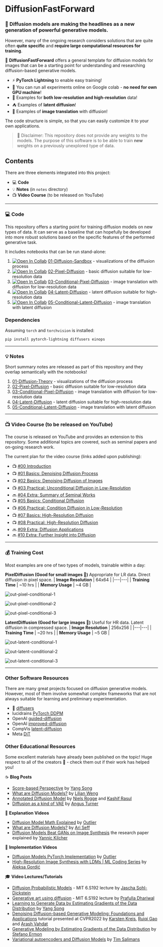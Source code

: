 # DiffusionFastForward

### :rocket: Diffusion models are making the headlines as a new generation of powerful generative models.

However, many of the ongoing research considers solutions that are quite often **quite specific** and **require large computational resources for training**.

:beginner: **DiffusionFastForward** offers a general template for diffusion models for images that can be a starting point for understanding and researching diffusion-based generative models.
* :zap: **PyTorch Lightning** to enable easy training!
* :money_with_wings: You can run all experiments online on Google colab - **no need for own GPU machine**!
* :mag_right: Examples for **both low-resolution and high-resolution** data!
* :tent: Examples of **latent diffusion**!
* :art: Examples of **image translation** with diffusion!

The code structure is simple, so that you can easily customize it to your own applications.

> :construction: Disclaimer: This repository does not provide any weights to the models. The purpose of this software is to be able to train **new** weights on a previously unexplored type of data.

## Contents

There are three elements integrated into this project:
* :computer: **Code**
* :bulb: **Notes** (in `notes` directory)
* :tv: **Video Course** (to be released on YouTube)

---
### :computer: Code
This repository offers a starting point for training diffusion models on new types of data. It can serve as a baseline that can hopefully be developed into more robust solutions based on the specific features of the performed generative task.

It includes notebooks that can be run stand-alone:
1. [![Open In Collab](https://colab.research.google.com/assets/colab-badge.svg)](https://colab.research.google.com/github/mikonvergence/DiffusionFastForward/blob/master/01-Diffusion-Sandbox-colab.ipynb) [01-Diffusion-Sandbox](https://github.com/mikonvergence/DiffusionFastForward/blob/master/01-Diffusion-Sandbox.ipynb)  - visualizations of the diffusion process 
2. [![Open In Collab](https://colab.research.google.com/assets/colab-badge.svg)](https://colab.research.google.com/github/mikonvergence/DiffusionFastForward/blob/master/02-Pixel-Diffusion-colab.ipynb) [02-Pixel-Diffusion](https://github.com/mikonvergence/DiffusionFastForward/blob/master/02-Pixel-Diffusion.ipynb) - basic diffusion suitable for low-resolution data
3. [![Open In Collab](https://colab.research.google.com/assets/colab-badge.svg)](https://colab.research.google.com/github/mikonvergence/DiffusionFastForward/blob/master/03-Conditional-Pixel-Diffusion-colab.ipynb) [03-Conditional-Pixel-Diffusion](https://github.com/mikonvergence/DiffusionFastForward/blob/master/03-Conditional-Pixel-Diffusion.ipynb) - image translation with diffusion for low-resolution data
4. [![Open In Collab](https://colab.research.google.com/assets/colab-badge.svg)](https://colab.research.google.com/github/mikonvergence/DiffusionFastForward/blob/master/04-Latent-Diffusion-colab.ipynb) [04-Latent-Diffusion](https://github.com/mikonvergence/DiffusionFastForward/blob/master/04-Latent-Diffusion.ipynb) - latent diffusion suitable for high-resolution data
5. [![Open In Collab](https://colab.research.google.com/assets/colab-badge.svg)](https://colab.research.google.com/github/mikonvergence/DiffusionFastForward/blob/master/05-Conditional-Latent-Diffusion-colab.ipynb) [05-Conditional-Latent-Diffusion](https://github.com/mikonvergence/DiffusionFastForward/blob/master/05-Conditional-Latent-Diffusion.ipynb) - image translation with latent diffusion

### Dependencies
Assuming `torch` and `torchvision` is installed:
```bash
pip install pytorch-lightning diffusers einops
```

---
### :bulb: **Notes**
Short summary notes are released as part of this repository and they overlap semantically with the notebooks!
1. [01-Diffusion-Theory](https://github.com/mikonvergence/DiffusionFastForward/blob/master/notes/01-Diffusion-Theory.md) - visualizations of the diffusion process
2. [02-Pixel-Diffusion](https://github.com/mikonvergence/DiffusionFastForward/blob/master/notes/02-Pixel-Diffusion.md) - basic diffusion suitable for low-resolution data
3. [03-Conditional-Pixel-Diffusion](https://github.com/mikonvergence/DiffusionFastForward/blob/master/notes/03-Conditional-Pixel-Diffusion.md) - image translation with diffusion for low-resolution data
4. [04-Latent-Diffusion](https://github.com/mikonvergence/DiffusionFastForward/blob/master/notes/04-Latent-Diffusion.md) - latent diffusion suitable for high-resolution data
5. [05-Conditional-Latent-Diffusion](https://github.com/mikonvergence/DiffusionFastForward/blob/master/notes/05-Conditional-Latent-Diffusion.md) - image translation with latent diffusion

---
### :tv: **Video Course** (to be released on YouTube)
The course is released on YouTube and provides an extension to this repository. Some additional topics are covered, such as seminal papers and on-going research work.

The current plan for the video course (links added upon publishing):
* :tv: [#00 Introduction](https://youtu.be/sXBPyKycOX8?list=PL5RHjmn-MVHDMcqx-SI53mB7sFOqPK6gN)
* :tv: [#01 Basics: Denoising Diffusion Process](https://youtu.be/7d73Y30viC8?list=PL5RHjmn-MVHDMcqx-SI53mB7sFOqPK6gN)
* :tv: [#02 Basics: Denoising Diffusion of Images](https://youtu.be/Whykds7oWQI?list=PL5RHjmn-MVHDMcqx-SI53mB7sFOqPK6gN)
* :tv: [#03 Practical: Unconditional Diffusion in Low-Resolution](https://youtu.be/eVYrHiwqBbE?list=PL5RHjmn-MVHDMcqx-SI53mB7sFOqPK6gN)
* :soon: [#04 Extra: Summary of Seminal Works](/)
* :tv: [#05 Basics: Conditional Diffusion](https://youtu.be/KuKeM_NbdSM?list=PL5RHjmn-MVHDMcqx-SI53mB7sFOqPK6gN)
* :tv: [#06 Practical: Condition Diffusion in Low-Resolution](https://youtu.be/C-HjC-Kh4M0?list=PL5RHjmn-MVHDMcqx-SI53mB7sFOqPK6gN)
* :tv: [#07 Basics: High-Resolution Diffusion](https://youtu.be/QaasB5PYMYs?list=PL5RHjmn-MVHDMcqx-SI53mB7sFOqPK6gN)
* :tv: [#08 Practical: High-Resolution Diffusion](https://youtu.be/SPOIBtYEIxw?list=PL5RHjmn-MVHDMcqx-SI53mB7sFOqPK6gN)
* :soon: [#09 Extra: Diffusion Applications](/)
* :soon: [#10 Extra: Further Insight into Diffusion](/)

---

### :moneybag: Training Cost

Most examples are one of two types of models, trainable within a day:

**PixelDiffusion (Good for small images :baby:)**
Appropriate for LR data. Direct diffusion in pixel space.
| **Image Resolution** | 64x64 |
|---|---|
| **Training Time** | ~10 hrs |
| **Memory Usage**  | ~4 GB |

![out-pixel-conditional-1](https://user-images.githubusercontent.com/13435425/216780421-3613e80f-312b-4fed-8e24-9be22902a40f.png)

![out-pixel-conditional-2](https://user-images.githubusercontent.com/13435425/216780427-5f737606-6b34-4477-88d4-187b863df03a.png)

![out-pixel-conditional-3](https://user-images.githubusercontent.com/13435425/216780431-e3cf6a78-edc4-4ec6-9d3f-8a38aa01d5e0.png)

**LatentDiffusion (Good for large images :whale2:)**
Useful for HR data. Latent diffusion in compressed space.
| **Image Resolution** | 256x256 |
|---|---|
| **Training Time** | ~20 hrs |
| **Memory Usage**  | ~5 GB |

![out-latent-conditional-1](https://user-images.githubusercontent.com/13435425/216780511-1f2d60ec-2d7e-4b5c-b851-c330687e55c3.png)

![out-latent-conditional-2](https://user-images.githubusercontent.com/13435425/216780522-cc20ad37-4bf9-4a1d-af59-75c697029553.png)

![out-latent-conditional-3](https://user-images.githubusercontent.com/13435425/216780528-e155b541-4dab-453d-9958-72e6350ae659.png)

---

### Other Software Resources
There are many great projects focused on diffusion generative models. However, most of them involve somewhat complex frameworks that are not always suitable for learning and preliminary experimentation.

* 🤗 [diffusers](https://github.com/huggingface/diffusers)
* lucidrains [PyTorch DDPM](https://github.com/lucidrains/denoising-diffusion-pytorch)
* OpenAI [guided-diffusion](https://github.com/openai/guided-diffusion)
* OpenAI [improved-diffusion](https://github.com/openai/improved-diffusion)
* CompVis [latent-diffusion](https://github.com/CompVis/latent-diffusion)
* Meta [DiT](https://github.com/facebookresearch/DiT)

### Other Educational Resources
Some excellent materials have already been published on the topic! Huge respect to all of the creators :pray: - check them out if their work has helped you!

:coffee: **Blog Posts**
* [Score-based Perspective](https://yang-song.net/blog/2021/score/) by [Yang Song](https://yang-song.net)
* [What are Diffusion Models?](https://lilianweng.github.io/posts/2021-07-11-diffusion-models/) by [Lilian Weng](https://twitter.com/lilianweng/)
* [Annotated Diffusion Model](https://huggingface.co/blog/annotated-diffusion) by [Niels Rogge](https://twitter.com/NielsRogge) and [Kashif Rasul](https://twitter.com/krasul)
* [Diffusion as a kind of VAE](https://angusturner.github.io/generative_models/2021/06/29/diffusion-probabilistic-models-I.html) by [Angus Turner](https://angusturner.github.io/about/)

:crystal_ball: **Explanation Videos**
* [Diffusion Model Math Explained](https://www.youtube.com/watch?v=HoKDTa5jHvg) by [Outlier](https://twitter.com/dome39931447)
* [What are Diffusion Models?](https://www.youtube.com/watch?v=fbLgFrlTnGU) by [Ari Seff](https://www.ariseff.com)
* [Diffusion Models Beat GANs on Image Synthesis](https://www.youtube.com/watch?v=W-O7AZNzbzQ) the research paper explained by [Yannic Kilcher](https://twitter.com/ykilcher)

:wrench: **Implementation Videos**
* [Diffusion Models PyTorch Implementation](https://www.youtube.com/watch?v=TBCRlnwJtZU) by [Outlier](https://twitter.com/dome39931447)
* [High-Resolution Image Synthesis with LDMs | ML Coding Series](https://www.youtube.com/watch?v=f6PtJKdey8E) by [Aleksa Gordić](https://www.youtube.com/@TheAIEpiphany)

:mortar_board: **Video Lectures/Tutorials**
* [Diffusion Probabilistic Models](https://www.youtube.com/watch?v=XCUlnHP1TNM) - MIT 6.S192 lecture by [Jascha Sohl-Dickstein](http://www.sohldickstein.com)
* [Generative art using diffusion](https://www.youtube.com/watch?v=xYJEvihz3OI) - MIT 6.S192 lecture by [Prafulla Dhariwal](https://prafulladhariwal.com)
* [Learning to Generate Data by Estimating Gradients of the Data Distribution](https://www.youtube.com/watch?v=nv-WTeKRLl0) by [Yang Song](https://yang-song.net)
* [Denoising Diffusion-based Generative Modeling: Foundations and Applications](https://www.youtube.com/watch?v=cS6JQpEY9cs) tutorial presented at CVPR2022 by [Karsten Kreis](https://twitter.com/karsten_kreis), [Ruiqi Gao](https://twitter.com/RuiqiGao) and [Arash Vahdat](https://twitter.com/ArashVahdat)
* [Generative Modeling by Estimating Gradients of the Data Distribution](https://www.youtube.com/watch?v=8TcNXi3A5DI) by [Stefano Ermon](https://mobile.twitter.com/stefanoermon)
* [Variational autoencoders and Diffusion Models](https://www.youtube.com/watch?v=pea3sH6orMc) by [Tim Salimans](https://mobile.twitter.com/TimSalimans)
